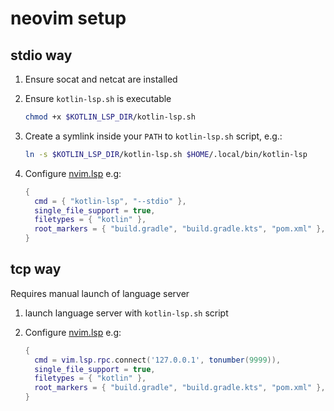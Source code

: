 # neovim setup

## stdio way

1. Ensure socat and netcat are installed

2. Ensure `kotlin-lsp.sh` is executable
   
    ```sh
    chmod +x $KOTLIN_LSP_DIR/kotlin-lsp.sh
    ```

3. Create a symlink inside your `PATH` to `kotlin-lsp.sh` script, e.g.:

    ```sh
    ln -s $KOTLIN_LSP_DIR/kotlin-lsp.sh $HOME/.local/bin/kotlin-lsp
    ```

4. Configure [nvim.lsp](https://neovim.io/doc/user/lsp.html) e.g:
    ```lua
    {
      cmd = { "kotlin-lsp", "--stdio" },
      single_file_support = true,
      filetypes = { "kotlin" },
      root_markers = { "build.gradle", "build.gradle.kts", "pom.xml" },
    }
    ```

## tcp way

Requires manual launch of language server

1. launch language server with `kotlin-lsp.sh` script

2. Configure [nvim.lsp](https://neovim.io/doc/user/lsp.html) e.g:
    ```lua
    {
      cmd = vim.lsp.rpc.connect('127.0.0.1', tonumber(9999)),
      single_file_support = true,
      filetypes = { "kotlin" },
      root_markers = { "build.gradle", "build.gradle.kts", "pom.xml" },
    }
    ```
   
